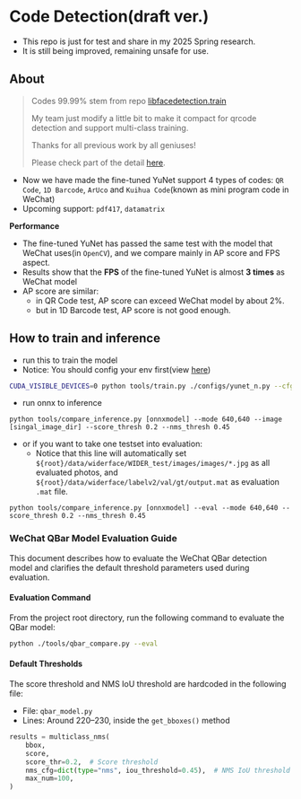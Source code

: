 # Code Detection(draft ver.)

- This repo is just for test and share in my 2025 Spring research.
- It is still being improved, remaining unsafe for use.

## About

> Codes 99.99% stem from repo [libfacedetection.train](https://github.com/ShiqiYu/libfacedetection.train)
> 
> My team just modify a little bit to make it compact for qrcode detection and support multi-class training.
> 
> Thanks for all previous work by all geniuses!
>
> Please check part of the detail [here](https://github.com/HQJ2221/codedetection.train/blob/main/report.md).

- Now we have made the fine-tuned YuNet support 4 types of codes: `QR Code`, `1D Barcode`, `ArUco` and `Kuihua Code`(known as mini program code in WeChat)
- Upcoming support: `pdf417`, `datamatrix`

**Performance**

- The fine-tuned YuNet has passed the same test with the model that WeChat uses(in `OpenCV`), and we compare mainly in AP score and FPS aspect.
- Results show that the **FPS** of the fine-tuned YuNet is almost **3 times** as WeChat model
- AP score are similar:
    - in QR Code test, AP score can exceed WeChat model by about 2%.
    - but in 1D Barcode test, AP score is not good enough.

## How to train and inference

- run this to train the model
- Notice: You should config your env first(view [here](https://github.com/ShiqiYu/libfacedetection.train))

```sh
CUDA_VISIBLE_DEVICES=0 python tools/train.py ./configs/yunet_n.py --cfg-options runner.max_epochs=1
```


- run onnx to inference

```
python tools/compare_inference.py [onnxmodel] --mode 640,640 --image [singal_image_dir] --score_thresh 0.2 --nms_thresh 0.45
```

- or if you want to take one testset into evaluation:
    - Notice that this line will automatically set `${root}/data/widerface/WIDER_test/images/images/*.jpg` as all evaluated photos, and `${root}/data/widerface/labelv2/val/gt/output.mat` as evaluation `.mat` file.

```
python tools/compare_inference.py [onnxmodel] --eval --mode 640,640 --score_thresh 0.2 --nms_thresh 0.45
```




### WeChat QBar Model Evaluation Guide

This document describes how to evaluate the WeChat QBar detection model and clarifies the default threshold parameters used during evaluation.

#### Evaluation Command

From the project root directory, run the following command to evaluate the QBar model:

```bash
python ./tools/qbar_compare.py --eval
```

#### Default Thresholds

The score threshold and NMS IoU threshold are hardcoded in the following file:

- File: `qbar_model.py`
- Lines: Around 220–230, inside the `get_bboxes()` method

```python
results = multiclass_nms(
    bbox,
    score,
    score_thr=0.2,  # Score threshold
    nms_cfg=dict(type="nms", iou_threshold=0.45),  # NMS IoU threshold
    max_num=100,
)
```


